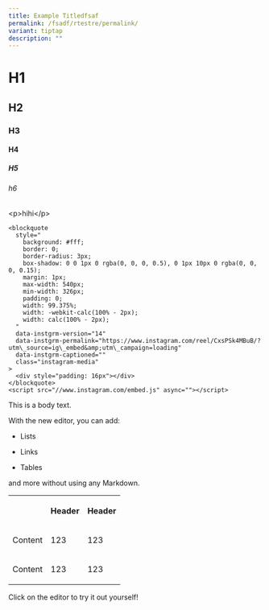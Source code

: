 ```yaml
---
title: Example Titledfsaf
permalink: /fsadf/rtestre/permalink/
variant: tiptap
description: ""
---
```

<h1>H1</h1><h2>H2</h2><h3>H3</h3><h4>H4</h4><h5>H5</h5><h6>h6</h6><p>&lt;p&gt;hihi&lt;/p&gt;</p><pre><code>&lt;blockquote
  style="
    background: #fff;
    border: 0;
    border-radius: 3px;
    box-shadow: 0 0 1px 0 rgba(0, 0, 0, 0.5), 0 1px 10px 0 rgba(0, 0, 0, 0.15);
    margin: 1px;
    max-width: 540px;
    min-width: 326px;
    padding: 0;
    width: 99.375%;
    width: -webkit-calc(100% - 2px);
    width: calc(100% - 2px);
  "
  data-instgrm-version="14"
  data-instgrm-permalink="https://www.instagram.com/reel/CxsPSk4MBuB/?utm\_source=ig\_embed&amp;amp;utm\_campaign=loading"
  data-instgrm-captioned=""
  class="instagram-media"
&gt;
  &lt;div style="padding: 16px"&gt;&lt;/div&gt;
&lt;/blockquote&gt;
&lt;script src="//www.instagram.com/embed.js" async=""&gt;&lt;/script&gt;
</code></pre><p></p><p>This is a body text.</p><p>With the new editor, you can add:</p><ul data-tight="true" class="tight"><li><p>Lists</p></li><li><p>Links</p></li><li><p>Tables</p></li></ul><p>and more without using any Markdown.</p><table><tbody><tr><th rowspan="1" colspan="1"><p></p></th><th rowspan="1" colspan="1"><p>Header</p></th><th rowspan="1" colspan="1"><p>Header</p></th></tr><tr><td rowspan="1" colspan="1"><p>Content</p></td><td rowspan="1" colspan="1"><p>123</p></td><td rowspan="1" colspan="1"><p>123</p></td></tr><tr><td rowspan="1" colspan="1"><p>Content</p></td><td rowspan="1" colspan="1"><p>123</p></td><td rowspan="1" colspan="1"><p>123</p></td></tr></tbody></table><p>Click on the editor to try it out yourself!</p>